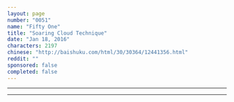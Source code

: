 ```yaml
---
layout: page
number: "0051"
name: "Fifty One"
title: "Soaring Cloud Technique"
date: "Jan 18, 2016"
characters: 2197
chinese: "http://baishuku.com/html/30/30364/12441356.html"
reddit: ""
sponsored: false
completed: false
---
```




- - -
- - -
